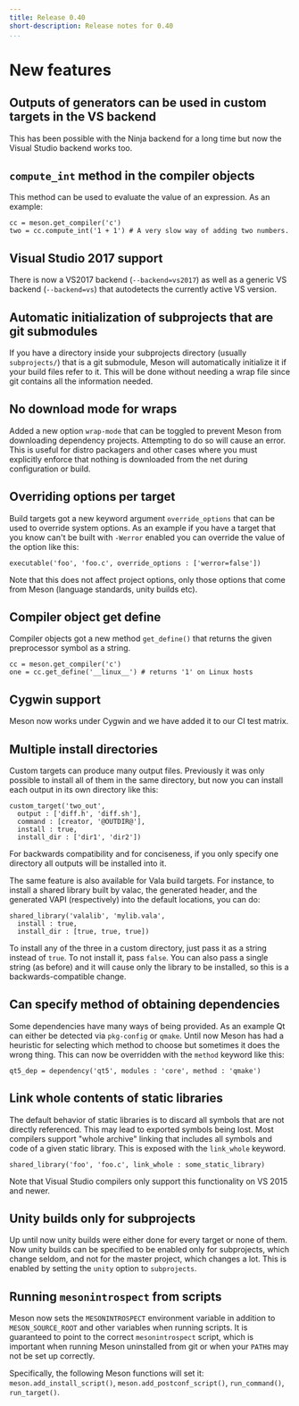 ```yaml
---
title: Release 0.40
short-description: Release notes for 0.40
...
```


# New features

## Outputs of generators can be used in custom targets in the VS backend

This has been possible with the Ninja backend for a long time but now
the Visual Studio backend works too.

## `compute_int` method in the compiler objects

This method can be used to evaluate the value of an expression. As an
example:

```meson
cc = meson.get_compiler('c')
two = cc.compute_int('1 + 1') # A very slow way of adding two numbers.
```

## Visual Studio 2017 support

There is now a VS2017 backend (`--backend=vs2017`) as well as a
generic VS backend (`--backend=vs`) that autodetects the currently
active VS version.

## Automatic initialization of subprojects that are git submodules

If you have a directory inside your subprojects directory (usually
`subprojects/`) that is a git submodule, Meson will automatically
initialize it if your build files refer to it. This will be done
without needing a wrap file since git contains all the information
needed.

## No download mode for wraps

Added a new option `wrap-mode` that can be toggled to prevent Meson
from downloading dependency projects. Attempting to do so will cause
an error. This is useful for distro packagers and other cases where
you must explicitly enforce that nothing is downloaded from the net
during configuration or build.

## Overriding options per target

Build targets got a new keyword argument `override_options` that can
be used to override system options. As an example if you have a target
that you know can't be built with `-Werror` enabled you can override
the value of the option like this:

```meson
executable('foo', 'foo.c', override_options : ['werror=false'])
```

Note that this does not affect project options, only those options
that come from Meson (language standards, unity builds etc).

## Compiler object get define

Compiler objects got a new method `get_define()` that returns the
given preprocessor symbol as a string.

```meson
cc = meson.get_compiler('c')
one = cc.get_define('__linux__') # returns '1' on Linux hosts
```

## Cygwin support

Meson now works under Cygwin and we have added it to our CI test
matrix.

## Multiple install directories

Custom targets can produce many output files. Previously it was only
possible to install all of them in the same directory, but now you can
install each output in its own directory like this:

```meson
custom_target('two_out',
  output : ['diff.h', 'diff.sh'],
  command : [creator, '@OUTDIR@'],
  install : true,
  install_dir : ['dir1', 'dir2'])
```

For backwards compatibility and for conciseness, if you only specify
one directory all outputs will be installed into it.

The same feature is also available for Vala build targets. For
instance, to install a shared library built by valac, the generated
header, and the generated VAPI (respectively) into the default
locations, you can do:

```meson
shared_library('valalib', 'mylib.vala',
  install : true,
  install_dir : [true, true, true])
```

To install any of the three in a custom directory, just pass it as a
string instead of `true`. To not install it, pass `false`. You can
also pass a single string (as before) and it will cause only the
library to be installed, so this is a backwards-compatible change.

## Can specify method of obtaining dependencies

Some dependencies have many ways of being provided. As an example Qt
can either be detected via `pkg-config` or `qmake`. Until now Meson
has had a heuristic for selecting which method to choose but sometimes
it does the wrong thing. This can now be overridden with the `method`
keyword like this:

```meson
qt5_dep = dependency('qt5', modules : 'core', method : 'qmake')
```

## Link whole contents of static libraries

The default behavior of static libraries is to discard all symbols
that are not directly referenced. This may lead to exported
symbols being lost. Most compilers support "whole archive" linking
that includes all symbols and code of a given static library. This is
exposed with the `link_whole` keyword.

```meson
shared_library('foo', 'foo.c', link_whole : some_static_library)
```

Note that Visual Studio compilers only support this functionality on
VS 2015 and newer.

## Unity builds only for subprojects

Up until now unity builds were either done for every target or none of
them. Now unity builds can be specified to be enabled only for
subprojects, which change seldom, and not for the master project,
which changes a lot. This is enabled by setting the `unity` option to
`subprojects`.

## Running `mesonintrospect` from scripts

Meson now sets the `MESONINTROSPECT` environment variable in addition
to `MESON_SOURCE_ROOT` and other variables when running scripts. It is
guaranteed to point to the correct `mesonintrospect` script, which is
important when running Meson uninstalled from git or when your `PATH`s
may not be set up correctly.

Specifically, the following Meson functions will set it:
`meson.add_install_script()`, `meson.add_postconf_script()`,
`run_command()`, `run_target()`.
